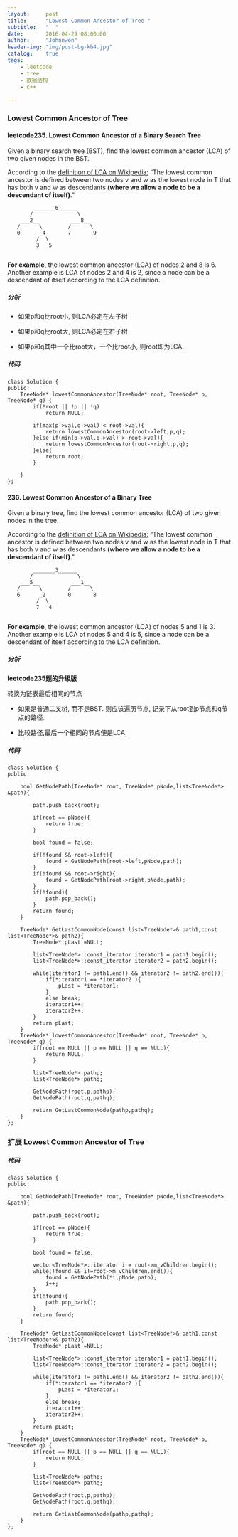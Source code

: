 ```yaml
---
layout:     post
title:      "Lowest Common Ancestor of Tree "
subtitle:   "  "
date:       2016-04-29 08:00:00
author:     "Johnnwen"
header-img: "img/post-bg-kb4.jpg"
catalog:    true
tags:
    - leetcode
    - tree
    - 数据结构
    - c++
    
---
```



### Lowest Common Ancestor of Tree 

#### leetcode235. Lowest Common Ancestor of a Binary Search Tree

Given a binary search tree (BST), find the lowest common ancestor (LCA) of two given nodes in the BST.

According to the [definition of LCA on Wikipedia:](https://en.wikipedia.org/wiki/Lowest_common_ancestor) “The lowest common ancestor is defined between two nodes v and w as the lowest node in T that has both v and w as descendants **(where we allow a node to be a descendant of itself)**.”

```
        _______6______
       /              \
    ___2__          ___8__
   /      \        /      \
   0      _4       7       9
         /  \
         3   5
         
```

**For example**, the lowest common ancestor (LCA) of nodes 2 and 8 is 6. Another example is LCA of nodes 2 and 4 is 2, since a node can be a descendant of itself according to the LCA definition.

##### 分析

* 如果p和q比root小, 则LCA必定在左子树

* 如果p和q比root大, 则LCA必定在右子树

* 如果p和q其中一个比root大，一个比root小, 则root即为LCA.

##### 代码

```
class Solution {
public:
    TreeNode* lowestCommonAncestor(TreeNode* root, TreeNode* p, TreeNode* q) {
        if(!root || !p || !q)
            return NULL;
            
        if(max(p->val,q->val) < root->val){
            return lowestCommonAncestor(root->left,p,q);
        }else if(min(p->val,q->val) > root->val){
            return lowestCommonAncestor(root->right,p,q);
        }else{
            return root;
        }
        
    }
};

```
 
#### 236. Lowest Common Ancestor of a Binary Tree  
 
Given a binary tree, find the lowest common ancestor (LCA) of two given nodes in the tree.

According to the [definition of LCA on Wikipedia:](https://en.wikipedia.org/wiki/Lowest_common_ancestor) “The lowest common ancestor is defined between two nodes v and w as the lowest node in T that has both v and w as descendants **(where we allow a node to be a descendant of itself)**.”

```
        _______3______
       /              \
    ___5__          ___1__
   /      \        /      \
   6      _2       0       8
         /  \
         7   4
         
```
**For example**, the lowest common ancestor (LCA) of nodes 5 and 1 is 3. Another example is LCA of nodes 5 and 4 is 5, since a node can be a descendant of itself according to the LCA definition.

##### 分析

**leetcode235题的升级版**

转换为链表最后相同的节点

* 如果是普通二叉树, 而不是BST. 则应该遍历节点, 记录下从root到p节点和q节点的路径. 

* 比较路径,最后一个相同的节点便是LCA.


##### 代码

```
class Solution {
public:

    bool GetNodePath(TreeNode* root, TreeNode* pNode,list<TreeNode*> &path){
        
        path.push_back(root);
        
        if(root == pNode){
            return true;
        }
        
        bool found = false;
        
        if(!found && root->left){
            found = GetNodePath(root->left,pNode,path);
        }
        if(!found && root->right){
            found = GetNodePath(root->right,pNode,path);
        }
        if(!found){
            path.pop_back();
        }
        return found;
    }
    
    TreeNode* GetLastCommonNode(const list<TreeNode*>& path1,const list<TreeNode*>& path2){
        TreeNode* pLast =NULL;
        
        list<TreeNode*>::const_iterator iterator1 = path1.begin();
        list<TreeNode*>::const_iterator iterator2 = path2.begin();
        
        while(iterator1 != path1.end() && iterator2 != path2.end()){
            if(*iterator1 == *iterator2 ){
                pLast = *iterator1;
            }
            else break;
            iterator1++;
            iterator2++;
        }
        return pLast;
    }
    TreeNode* lowestCommonAncestor(TreeNode* root, TreeNode* p, TreeNode* q) {
        if(root == NULL || p == NULL || q == NULL){
            return NULL;
        }
        
        list<TreeNode*> pathp;
        list<TreeNode*> pathq;
        
        GetNodePath(root,p,pathp);
        GetNodePath(root,q,pathq);
        
        return GetLastCommonNode(pathp,pathq);
    }
};
```

### 扩展 Lowest Common Ancestor of Tree 

##### 代码

 
```
class Solution {
public:

    bool GetNodePath(TreeNode* root, TreeNode* pNode,list<TreeNode*> &path){
        
        path.push_back(root);
        
        if(root == pNode){
            return true;
        }
        
        bool found = false;
        
        vector<TreeNode*>::iterator i = root->m_vChildren.begin();
        while(!found && i!=root->m_vChildren.end()){
        	found = GetNodePath(*i,pNode,path);
        	i++;
        }
        if(!found){
            path.pop_back();
        }
        return found;
    }
    
    TreeNode* GetLastCommonNode(const list<TreeNode*>& path1,const list<TreeNode*>& path2){
        TreeNode* pLast =NULL;
        
        list<TreeNode*>::const_iterator iterator1 = path1.begin();
        list<TreeNode*>::const_iterator iterator2 = path2.begin();
        
        while(iterator1 != path1.end() && iterator2 != path2.end()){
            if(*iterator1 == *iterator2 ){
                pLast = *iterator1;
            }
            else break;
            iterator1++;
            iterator2++;
        }
        return pLast;
    }
    TreeNode* lowestCommonAncestor(TreeNode* root, TreeNode* p, TreeNode* q) {
        if(root == NULL || p == NULL || q == NULL){
            return NULL;
        }
        
        list<TreeNode*> pathp;
        list<TreeNode*> pathq;
        
        GetNodePath(root,p,pathp);
        GetNodePath(root,q,pathq);
        
        return GetLastCommonNode(pathp,pathq);
    }
};
```


